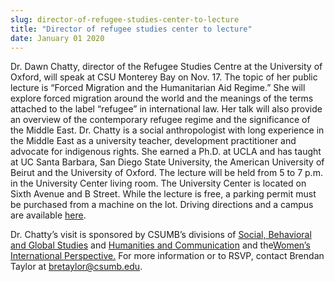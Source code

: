 ```yaml
---
slug: director-of-refugee-studies-center-to-lecture
title: "Director of refugee studies center to lecture"
date: January 01 2020
---
```


 
<p>
  Dr. Dawn Chatty, director of the Refugee Studies Centre at the University of
  Oxford, will speak at CSU Monterey Bay on Nov. 17. The topic of her public
  lecture is “Forced Migration and the Humanitarian Aid Regime.” She will
  explore forced migration around the world and the meanings of the terms
  attached to the label “refugee” in international law. Her talk will also
  provide an overview of the contemporary refugee regime and the significance of
  the Middle East. Dr. Chatty is a social anthropologist with long experience in
  the Middle East as a university teacher, development practitioner and advocate
  for indigenous rights. She earned a Ph.D. at UCLA and has taught at UC Santa
  Barbara, San Diego State University, the American University of Beirut and the
  University of Oxford. The lecture will be held from 5 to 7 p.m. in the
  University Center living room. The University Center is located on Sixth
  Avenue and B Street. While the lecture is free, a parking permit must be
  purchased from a machine on the lot. Driving directions and a campus are
  available <a href="https://csumb.eu/maps">here</a>.
</p>
<p>
  Dr. Chatty’s visit is sponsored by CSUMB’s divisions of
  <a href="https://sbgs.csumb.edu/">Social, Behavioral and Global Studies</a> and
  <a href="https://hcom.csumb.edu">Humanities and Communication</a> and the<a
    href="https://thewip.net/"
    >Women’s International Perspective.</a
  >
  For more information or to RSVP, contact Brendan Taylor at
  <a
    href="&#x6d;&#97;&#x69;&#x6c;&#116;&#x6f;&#x3a;&#98;&#x72;&#x65;&#116;&#x61;&#x79;&#108;&#x6f;&#x72;&#64;&#x63;&#115;&#117;&#x6d;&#98;&#46;&#x65;&#100;&#117;"
    >bretaylor@csumb.edu</a
  >.
</p>
 

